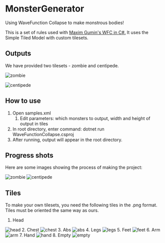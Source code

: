 # MonsterGenerator
Using WaveFunction Collapse to make monstrous bodies!

This is a set of rules used with [Maxim Gumin's WFC in C#.](https://github.com/math-fehr/fast-wfc) It uses the Simple Tiled Model with custom tilesets.

## Outputs
We have provided two tilesets - zombie and centipede.
<p align="left"><img alt="zombie" src="https://i.imgur.com/FQA98n4.png"></p>
<p align="left"><img alt="centipede" src="https://i.imgur.com/WmPIhV0.png"></p>

## How to use
1. Open samples.xml
    1. Edit parameters: which monsters to output, width and height of output in tiles
2. In root directory, enter command: dotnet run WaveFunctionCollapse.csproj
3. After running, output will appear in the root directory.

## Progress shots
Here are some images showing the process of making the project:
<p align="left"><img alt="zombie" src="https://i.imgur.com/FQA98n4.png">
<img alt="centipede" src="https://i.imgur.com/WmPIhV0.png"></p>

## Tiles
To make your own tilesets, you need the following tiles in the .png format.
Tiles must be oriented the same way as ours.
1. Head
<img alt="head" src="https://i.imgur.com/RiMIcTR.png">
2. Chest
<img alt="chest" src="https://i.imgur.com/nP0EXBv.png">
3. Abs
<img alt="abs" src="https://i.imgur.com/eNmM7wJ.png">
4. Legs
<img alt="legs" src="https://i.imgur.com/1sXJjtI.png">
5. Feet
<img alt="feet" src="https://i.imgur.com/moZ6lJk.png">
6. Arm
<img alt="arm" src="https://i.imgur.com/Xp7nZdh.png">
7. Hand
<img alt="hand" src="https://i.imgur.com/S2xE52R.png">
8. Empty
<img alt="empty" src="https://i.imgur.com/owWpdcU.png">
